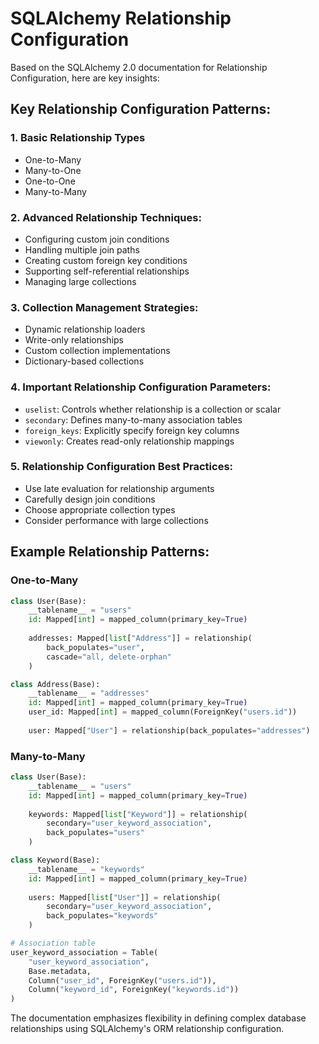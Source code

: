 # SQLAlchemy Relationship Configuration

Based on the SQLAlchemy 2.0 documentation for Relationship Configuration, here are key insights:

## Key Relationship Configuration Patterns:

### 1. Basic Relationship Types
- One-to-Many
- Many-to-One
- One-to-One
- Many-to-Many

### 2. Advanced Relationship Techniques:
- Configuring custom join conditions
- Handling multiple join paths
- Creating custom foreign key conditions
- Supporting self-referential relationships
- Managing large collections

### 3. Collection Management Strategies:
- Dynamic relationship loaders
- Write-only relationships
- Custom collection implementations
- Dictionary-based collections

### 4. Important Relationship Configuration Parameters:
- `uselist`: Controls whether relationship is a collection or scalar
- `secondary`: Defines many-to-many association tables
- `foreign_keys`: Explicitly specify foreign key columns
- `viewonly`: Creates read-only relationship mappings

### 5. Relationship Configuration Best Practices:
- Use late evaluation for relationship arguments
- Carefully design join conditions
- Choose appropriate collection types
- Consider performance with large collections

## Example Relationship Patterns:

### One-to-Many
```python
class User(Base):
    __tablename__ = "users"
    id: Mapped[int] = mapped_column(primary_key=True)
    
    addresses: Mapped[list["Address"]] = relationship(
        back_populates="user",
        cascade="all, delete-orphan"
    )

class Address(Base):
    __tablename__ = "addresses"
    id: Mapped[int] = mapped_column(primary_key=True)
    user_id: Mapped[int] = mapped_column(ForeignKey("users.id"))
    
    user: Mapped["User"] = relationship(back_populates="addresses")
```

### Many-to-Many
```python
class User(Base):
    __tablename__ = "users"
    id: Mapped[int] = mapped_column(primary_key=True)
    
    keywords: Mapped[list["Keyword"]] = relationship(
        secondary="user_keyword_association",
        back_populates="users"
    )

class Keyword(Base):
    __tablename__ = "keywords"
    id: Mapped[int] = mapped_column(primary_key=True)
    
    users: Mapped[list["User"]] = relationship(
        secondary="user_keyword_association",
        back_populates="keywords"
    )

# Association table
user_keyword_association = Table(
    "user_keyword_association",
    Base.metadata,
    Column("user_id", ForeignKey("users.id")),
    Column("keyword_id", ForeignKey("keywords.id"))
)
```

The documentation emphasizes flexibility in defining complex database relationships using SQLAlchemy's ORM relationship configuration.